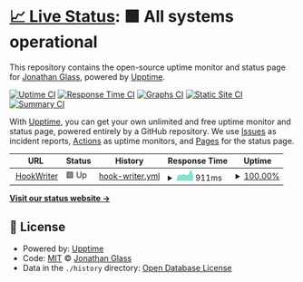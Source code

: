 # [📈 Live Status](https://demo.upptime.js.org): <!--live status--> **🟩 All systems operational**

This repository contains the open-source uptime monitor and status page for [Jonathan Glass](https://jonathanglass.cloud), powered by [Upptime](https://github.com/upptime/upptime).

[![Uptime CI](https://github.com/jonathanbglass/hrhookwriter/workflows/Uptime%20CI/badge.svg)](https://github.com/jonathanbglass/hrhookwriter/actions?query=workflow%3A%22Uptime+CI%22)
[![Response Time CI](https://github.com/jonathanbglass/hrhookwriter/workflows/Response%20Time%20CI/badge.svg)](https://github.com/jonathanbglass/hrhookwriter/actions?query=workflow%3A%22Response+Time+CI%22)
[![Graphs CI](https://github.com/jonathanbglass/hrhookwriter/workflows/Graphs%20CI/badge.svg)](https://github.com/jonathanbglass/hrhookwriter/actions?query=workflow%3A%22Graphs+CI%22)
[![Static Site CI](https://github.com/jonathanbglass/hrhookwriter/workflows/Static%20Site%20CI/badge.svg)](https://github.com/jonathanbglass/hrhookwriter/actions?query=workflow%3A%22Static+Site+CI%22)
[![Summary CI](https://github.com/jonathanbglass/hrhookwriter/workflows/Summary%20CI/badge.svg)](https://github.com/jonathanbglass/hrhookwriter/actions?query=workflow%3A%22Summary+CI%22)

With [Upptime](https://upptime.js.org), you can get your own unlimited and free uptime monitor and status page, powered entirely by a GitHub repository. We use [Issues](https://github.com/jonathanbglass/hrhookwriter/issues) as incident reports, [Actions](https://github.com/jonathanbglass/hrhookwriter/actions) as uptime monitors, and [Pages](https://demo.upptime.js.org) for the status page.

<!--start: status pages-->
<!-- This summary is generated by Upptime (https://github.com/upptime/upptime) -->
<!-- Do not edit this manually, your changes will be overwritten -->
<!-- prettier-ignore -->
| URL | Status | History | Response Time | Uptime |
| --- | ------ | ------- | ------------- | ------ |
| <img alt="" src="https://icons.duckduckgo.com/ip3/www.hrhookwriter.com.ico" height="13"> [HookWriter](https://www.hrhookwriter.com) | 🟩 Up | [hook-writer.yml](https://github.com/jonathanbglass/hrhookwriter/commits/HEAD/history/hook-writer.yml) | <details><summary><img alt="Response time graph" src="./graphs/hook-writer/response-time-week.png" height="20"> 911ms</summary><br><a href="https://jonathanbglass.github.io/hrhookwriter/history/hook-writer"><img alt="Response time 1111" src="https://img.shields.io/endpoint?url=https%3A%2F%2Fraw.githubusercontent.com%2Fjonathanbglass%2Fhrhookwriter%2FHEAD%2Fapi%2Fhook-writer%2Fresponse-time.json"></a><br><a href="https://jonathanbglass.github.io/hrhookwriter/history/hook-writer"><img alt="24-hour response time 680" src="https://img.shields.io/endpoint?url=https%3A%2F%2Fraw.githubusercontent.com%2Fjonathanbglass%2Fhrhookwriter%2FHEAD%2Fapi%2Fhook-writer%2Fresponse-time-day.json"></a><br><a href="https://jonathanbglass.github.io/hrhookwriter/history/hook-writer"><img alt="7-day response time 911" src="https://img.shields.io/endpoint?url=https%3A%2F%2Fraw.githubusercontent.com%2Fjonathanbglass%2Fhrhookwriter%2FHEAD%2Fapi%2Fhook-writer%2Fresponse-time-week.json"></a><br><a href="https://jonathanbglass.github.io/hrhookwriter/history/hook-writer"><img alt="30-day response time 1111" src="https://img.shields.io/endpoint?url=https%3A%2F%2Fraw.githubusercontent.com%2Fjonathanbglass%2Fhrhookwriter%2FHEAD%2Fapi%2Fhook-writer%2Fresponse-time-month.json"></a><br><a href="https://jonathanbglass.github.io/hrhookwriter/history/hook-writer"><img alt="1-year response time 1111" src="https://img.shields.io/endpoint?url=https%3A%2F%2Fraw.githubusercontent.com%2Fjonathanbglass%2Fhrhookwriter%2FHEAD%2Fapi%2Fhook-writer%2Fresponse-time-year.json"></a></details> | <details><summary><a href="https://jonathanbglass.github.io/hrhookwriter/history/hook-writer">100.00%</a></summary><a href="https://jonathanbglass.github.io/hrhookwriter/history/hook-writer"><img alt="All-time uptime 100.00%" src="https://img.shields.io/endpoint?url=https%3A%2F%2Fraw.githubusercontent.com%2Fjonathanbglass%2Fhrhookwriter%2FHEAD%2Fapi%2Fhook-writer%2Fuptime.json"></a><br><a href="https://jonathanbglass.github.io/hrhookwriter/history/hook-writer"><img alt="24-hour uptime 100.00%" src="https://img.shields.io/endpoint?url=https%3A%2F%2Fraw.githubusercontent.com%2Fjonathanbglass%2Fhrhookwriter%2FHEAD%2Fapi%2Fhook-writer%2Fuptime-day.json"></a><br><a href="https://jonathanbglass.github.io/hrhookwriter/history/hook-writer"><img alt="7-day uptime 100.00%" src="https://img.shields.io/endpoint?url=https%3A%2F%2Fraw.githubusercontent.com%2Fjonathanbglass%2Fhrhookwriter%2FHEAD%2Fapi%2Fhook-writer%2Fuptime-week.json"></a><br><a href="https://jonathanbglass.github.io/hrhookwriter/history/hook-writer"><img alt="30-day uptime 100.00%" src="https://img.shields.io/endpoint?url=https%3A%2F%2Fraw.githubusercontent.com%2Fjonathanbglass%2Fhrhookwriter%2FHEAD%2Fapi%2Fhook-writer%2Fuptime-month.json"></a><br><a href="https://jonathanbglass.github.io/hrhookwriter/history/hook-writer"><img alt="1-year uptime 100.00%" src="https://img.shields.io/endpoint?url=https%3A%2F%2Fraw.githubusercontent.com%2Fjonathanbglass%2Fhrhookwriter%2FHEAD%2Fapi%2Fhook-writer%2Fuptime-year.json"></a></details>

<!--end: status pages-->

[**Visit our status website →**](https://demo.upptime.js.org)

## 📄 License

- Powered by: [Upptime](https://github.com/upptime/upptime)
- Code: [MIT](./LICENSE) © [Jonathan Glass](https://jonathanglass.cloud)
- Data in the `./history` directory: [Open Database License](https://opendatacommons.org/licenses/odbl/1-0/)
